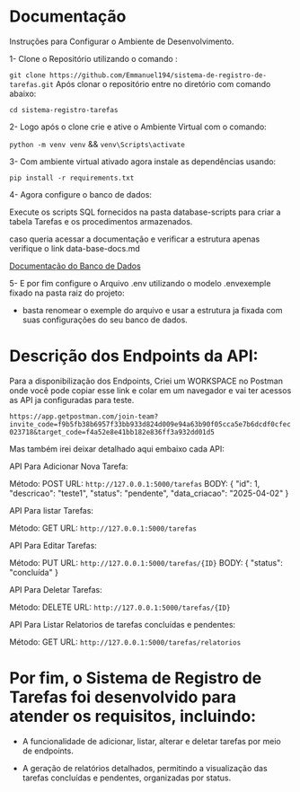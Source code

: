 ﻿# Documentação

Instruções para Configurar o Ambiente de Desenvolvimento.

 1- Clone o Repositório utilizando o comando : 

 `` git clone https://github.com/Emmanuel194/sistema-de-registro-de-tarefas.git ``
 Após clonar o repositório entre no diretório com comando abaixo:
 
  `` cd sistema-registro-tarefas ``

 2- Logo após o clone crie e ative o Ambiente Virtual com o comando:

 `` python -m venv venv ``
        &&
 `` venv\Scripts\activate ``
 
 3- Com ambiente virtual ativado agora instale as dependências usando:

  ``pip install -r requirements.txt ``

 4- Agora configure o banco de dados:

 Execute os scripts SQL fornecidos na pasta database-scripts para criar a tabela Tarefas e os procedimentos armazenados.

 caso queria acessar a documentação e verificar a estrutura apenas verifique o link data-base-docs.md

 [Documentação do Banco de Dados](database-docs.md)

 5- E por fim configure o Arquivo .env utilizando o modelo .envexemple fixado na pasta raiz do projeto:

 * basta renomear o exemple do arquivo e usar a estrutura ja fixada com suas configurações do seu banco de dados.

# Descrição dos Endpoints da API:

Para a disponibilização dos Endpoints, Criei um WORKSPACE no Postman onde você pode copiar esse link e colar em um navegador e vai ter acessos as API ja configuradas para teste.

`` https://app.getpostman.com/join-team?invite_code=f9b5fb38b6957f33bb933d824d009e94a63b90f05cca5e7b6dcdf0cfec023718&target_code=f4a52e8e41bb182e836ff3a932dd01d5 ``

Mas também irei deixar detalhado aqui embaixo cada API:

API Para Adicionar Nova Tarefa:

Método: POST
URL: `` http://127.0.0.1:5000/tarefas ``
BODY:  {
  "id": 1,
  "descricao": "teste1",
  "status": "pendente",
  "data_criacao": "2025-04-02"
}

API Para listar Tarefas:

Método: GET
URL: `` http://127.0.0.1:5000/tarefas ``

API Para Editar Tarefas:

Método: PUT
URL: `` http://127.0.0.1:5000/tarefas/{ID} ``
BODY: {
  "status": "concluída"
}

API Para Deletar Tarefas:

Método: DELETE
URL: `` http://127.0.0.1:5000/tarefas/{ID} ``

API Para Listar Relatorios de tarefas concluídas e pendentes:

Método: GET
URL: `` http://127.0.0.1:5000/tarefas/relatorios ``

# Por fim, o Sistema de Registro de Tarefas foi desenvolvido para atender os requisitos,  incluindo:

* A funcionalidade de adicionar, listar, alterar e deletar tarefas por meio de endpoints.

* A geração de relatórios detalhados, permitindo a visualização das tarefas concluídas e pendentes, organizadas por status.
